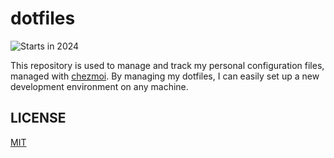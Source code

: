 # dotfiles

![Starts in 2024](https://img.shields.io/badge/Started-2024-brightgreen)

This repository is used to manage and track my personal configuration files,
managed with [chezmoi](https://github.com/twpayne/chezmoi).
By managing my dotfiles, I can easily set up a new development environment on any machine.

## LICENSE

[MIT](LICENSE)
